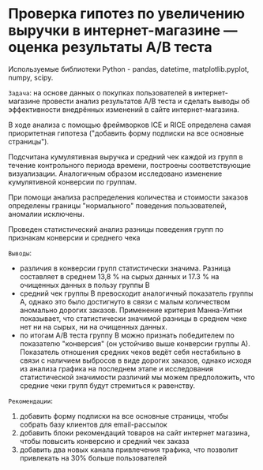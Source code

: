 # Проверка гипотез по увеличению выручки в интернет-магазине — оценка результаты A/B теста

Используемые библиотеки Python - pandas, datetime, matplotlib.pyplot, numpy, scipy.

`Задача`: на основе данных о покупках пользователей в интернет-магазине провести анализ результатов A/B теста и сделать выводы об эффективности внедрённых изменений в сайте интернет-магазина.

В ходе анализа с помощью фреймворков IСE и RICE определена самая приоритетная гипотеза ("добавить форму подписки на все основные страницы"). 

Подсчитана кумулятивная выручка и средний чек каждой из групп в течение контрольного периода времени, построены соответствующие визуализации. Аналогичным образом исследовано изменение кумулятивной конверсии по группам.

При помощи анализа распределения количества и стоимости заказов определены границы "нормального" поведения пользователей, аномалии исключены. 

Проведен статистический анализ разницы поведения групп по признакам конверсии и  среднего чека

`Выводы`: 
- различия в конверсии групп статистически значима. Разница составляет в среднем 13,8 % на сырых данных и 17.3 % на очищенных данных в пользу группы B
- средний чек группы B превосходит аналогичный показатель группы A, однако это было достигнуто в связи с малым количеством аномально дорогих заказов. Применение критерия Манна-Уитни показывает, что статистически значимой разницы в среднем чеке нет ни на сырых, ни на очищенных данных.
- по итогам A/B теста группу B можно признать победителем по показателю "конверсия" (он устойчиво выше конверсии группы А). Показатель отношения средних чеков ведёт себя нестабильно в связи с наличием выбросов в виде дорогих заказов, однако исходя из анализа графика на последнем этапе и исследования статистической значимости различий мы можем предположить, что средние чеки групп будут стремиться к равенству.

`Рекомендации`:
1) добавить форму подписки на все основные страницы, чтобы собрать базу клиентов для email-рассылок
2) добавить блоки рекомендаций товаров на сайт интернет магазина, чтобы повысить конверсию и средний чек заказа 
3) добавить два новых канала привлечения трафика, что позволит привлекать на 30% больше пользователей
